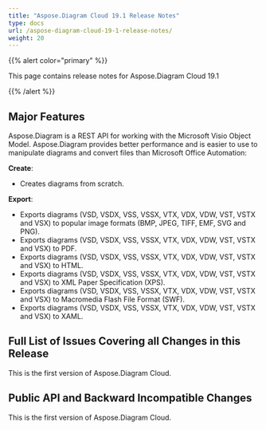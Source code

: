```yaml
---
title: "Aspose.Diagram Cloud 19.1 Release Notes"
type: docs
url: /aspose-diagram-cloud-19-1-release-notes/
weight: 20
---
```


{{% alert color="primary" %}} 

This page contains release notes for Aspose.Diagram Cloud 19.1

{{% /alert %}} 
## **Major Features**
Aspose.Diagram is a REST API for working with the Microsoft Visio Object Model. Aspose.Diagram provides better performance and is easier to use to manipulate diagrams and convert files than Microsoft Office Automation:

**Create**:

- Creates diagrams from scratch.

**Export**:

- Exports diagrams (VSD, VSDX, VSS, VSSX, VTX, VDX, VDW, VST, VSTX and VSX) to popular image formats (BMP, JPEG, TIFF, EMF, SVG and PNG).
- Exports diagrams (VSD, VSDX, VSS, VSSX, VTX, VDX, VDW, VST, VSTX and VSX) to PDF.
- Exports diagrams (VSD, VSDX, VSS, VSSX, VTX, VDX, VDW, VST, VSTX and VSX) to HTML.
- Exports diagrams (VSD, VSDX, VSS, VSSX, VTX, VDX, VDW, VST, VSTX and VSX) to XML Paper Specification (XPS).
- Exports diagrams (VSD, VSDX, VSS, VSSX, VTX, VDX, VDW, VST, VSTX and VSX) to Macromedia Flash File Format (SWF).
- Exports diagrams (VSD, VSDX, VSS, VSSX, VTX, VDX, VDW, VST, VSTX and VSX) to XAML.
## **Full List of Issues Covering all Changes in this Release**
This is the first version of Aspose.Diagram Cloud. 
## **Public API and Backward Incompatible Changes**
This is the first version of Aspose.Diagram Cloud.
